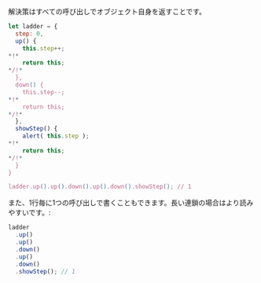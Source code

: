 解決策はすべての呼び出しでオブジェクト自身を返すことです。

```js run
let ladder = {
  step: 0,
  up() {
    this.step++;
*!*
    return this;
*/!*
  },
  down() {
    this.step--;
*!*
    return this;
*/!*
  },
  showStep() {
    alert( this.step );
*!*
    return this;
*/!*
  }
}

ladder.up().up().down().up().down().showStep(); // 1
```

また、1行毎に1つの呼び出しで書くこともできます。長い連鎖の場合はより読みやすいです。:

```js
ladder
  .up()
  .up()
  .down()
  .up()
  .down()
  .showStep(); // 1
```

